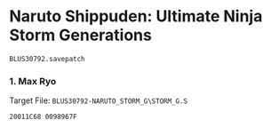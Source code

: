 #  Naruto Shippuden: Ultimate Ninja Storm Generations 

`BLUS30792.savepatch`

### 1. Max Ryo

Target File: `BLUS30792-NARUTO_STORM_G\STORM_G.S`

```
20011C68 0098967F
```

